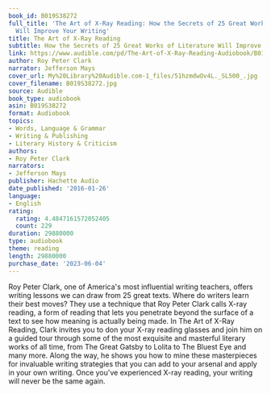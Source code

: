 ```yaml
---
book_id: B019S38272
full_title: 'The Art of X-Ray Reading: How the Secrets of 25 Great Works of Literature
  Will Improve Your Writing'
title: The Art of X-Ray Reading
subtitle: How the Secrets of 25 Great Works of Literature Will Improve Your Writing
link: https://www.audible.com/pd/The-Art-of-X-Ray-Reading-Audiobook/B019S38272
author: Roy Peter Clark
narrator: Jefferson Mays
cover_url: My%20Library%20Audible.com-1_files/51hzmdwOv4L._SL500_.jpg
cover_filename: B019S38272.jpg
source: Audible
book_type: audiobook
asin: B019S38272
format: Audiobook
topics:
- Words, Language & Grammar
- Writing & Publishing
- Literary History & Criticism
authors:
- Roy Peter Clark
narrators:
- Jefferson Mays
publisher: Hachette Audio
date_published: '2016-01-26'
language:
- English
rating:
  rating: 4.4847161572052405
  count: 229
duration: 29880000
type: audiobook
theme: reading
length: 29880000
purchase_date: '2023-06-04'
---
```

Roy Peter Clark, one of America's most influential writing teachers, offers writing lessons we can draw from 25 great texts.
Where do writers learn their best moves? They use a technique that Roy Peter Clark calls X-ray reading, a form of reading that lets you penetrate beyond the surface of a text to see how meaning is actually being made.
In The Art of X-Ray Reading, Clark invites you to don your X-ray reading glasses and join him on a guided tour through some of the most exquisite and masterful literary works of all time, from The Great Gatsby to Lolita to The Bluest Eye and many more. Along the way, he shows you how to mine these masterpieces for invaluable writing strategies that you can add to your arsenal and apply in your own writing. Once you've experienced X-ray reading, your writing will never be the same again.

